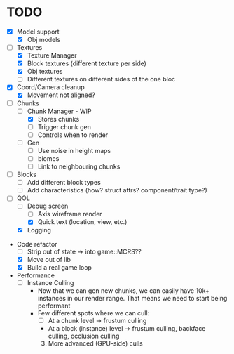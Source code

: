 # TODO

- [x] Model support
    - [x] Obj models
- [ ] Textures
    - [x] Texture Manager
    - [x] Block textures (different texture per side)
    - [x] Obj textures
    - [ ] Different textures on different sides of the one bloc
- [x] Coord/Camera cleanup
    - [x] Movement not aligned?
- [ ] Chunks
    - [ ] Chunk Manager - WIP
        - [x] Stores chunks
        - [ ] Trigger chunk gen
        - [ ] Controls when to render
    - [ ] Gen
        - [ ] Use noise in height maps
        - [ ] biomes
        - [ ] Link to neighbouring chunks
- [ ] Blocks
    - [ ] Add different block types
    - [ ] Add characteristics (how? struct attrs? component/trait type?)
- [ ] QOL
    - [ ] Debug screen
        - [ ] Axis wireframe render
        - [x] Quick text (location, view, etc.)
    - [x] Logging
- Code refactor
    - [ ] Strip out of state -> into game::MCRS??
    - [x] Move out of lib
    - [x] Build a real game loop
- Performance
    - [ ] Instance Culling
        - Now that we can gen new chunks, we can easily have 10k+ instances
        in our render range. That means we need to start being performant
        - Few different spots where we can cull:
            - [ ] At a chunk level -> frustum culling
            - At a block (instance) level -> frustum culling, backface culling, occlusion culling
            3. More advanced (GPU-side) culls
